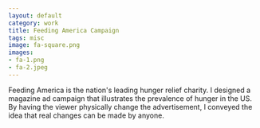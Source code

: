 ```yaml
---              
layout: default
category: work
title: Feeding America Campaign
tags: misc
image: fa-square.png
images: 
- fa-1.png
- fa-2.jpeg
---
```

Feeding America is the nation's leading hunger relief charity. I designed a magazine ad campaign that illustrates the prevalence of hunger in the US. By having the viewer physically change the advertisement, I conveyed the idea that real changes can be made by anyone.